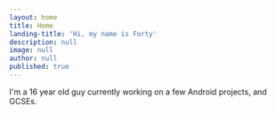 ```yaml
---
layout: home
title: Home
landing-title: 'Hi, my name is Forty'
description: null
image: null
author: null
published: true
---
```


I'm a 16 year old guy currently working on a few Android projects, and GCSEs.